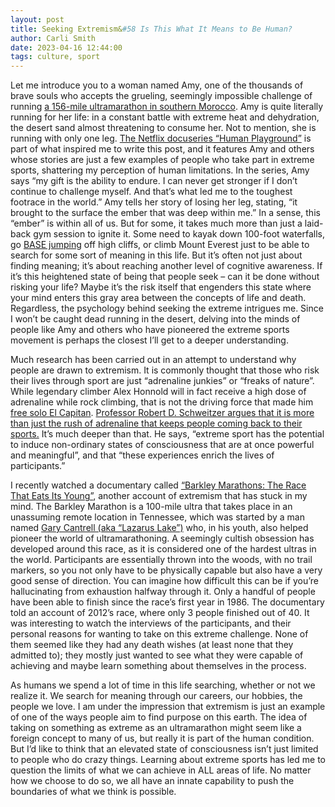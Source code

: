 ```yaml
---
layout: post
title: Seeking Extremism&#58 Is This What It Means to Be Human?
author: Carli Smith
date: 2023-04-16 12:44:00
tags: culture, sport
---
```


Let me introduce you to a woman named Amy, one of the thousands of brave souls who accepts the grueling, seemingly impossible challenge of running [a 156-mile ultramarathon in southern Morocco](https://www.marathondessables.com/en). Amy is quite literally running for her life: in a constant battle with extreme heat and dehydration, the desert sand almost threatening to consume her. Not to mention, she is running with only one leg. [The Netflix docuseries “Human Playground”](https://www.youtube.com/watch?v=oiFwZ-6ODbU) is part of what inspired me to write this post, and it features Amy and others whose stories are just a few examples of people who take part in extreme sports, shattering my perception of human limitations. In the series, Amy says “my gift is the ability to endure. I can never get stronger if I don’t continue to challenge myself. And that’s what led me to the toughest footrace in the world.” Amy tells her story of losing her leg, stating, “it brought to the surface the ember that was deep within me.” In a sense, this “ember” is within all of us. But for some, it takes much more than just a laid-back gym session to ignite it. Some need to kayak down 100-foot waterfalls, go [BASE jumping](https://www.topendsports.com/sport/adventure/base-jumping.htm) off high cliffs, or climb Mount Everest just to be able to search for some sort of meaning in this life. But it’s often not just about finding meaning; it’s about reaching another level of cognitive awareness. If it’s this heightened state of being that people seek – can it be done without risking your life? Maybe it’s the risk itself that engenders this state where your mind enters this gray area between the concepts of life and death. Regardless, the psychology behind seeking the extreme intrigues me. Since I won’t be caught dead running in the desert, delving into the minds of people like Amy and others who have pioneered the extreme sports movement is perhaps the closest I’ll get to a deeper understanding.

Much research has been carried out in an attempt to understand why people are drawn to extremism. It is commonly thought that those who risk their lives through sport are just “adrenaline junkies” or “freaks of nature”. While legendary climber Alex Honnold will in fact receive a high dose of adrenaline while rock climbing, that is not the driving force that made him [free solo El Capitan](https://www.youtube.com/watch?v=urRVZ4SW7WU). [Professor Robert D. Schweitzer argues that it is more than just the rush of adrenaline that keeps people coming back to their sports.](https://www.sciencedaily.com/releases/2017/05/170509093619.htm) It’s much deeper than that. He says, “extreme sport has the potential to induce non-ordinary states of consciousness that are at once powerful and meaningful”, and that “these experiences enrich the lives of participants.” 

I recently watched a documentary called [“Barkley Marathons: The Race That Eats Its Young”](https://barkleymovie.com/), another account of extremism that has stuck in my mind. The Barkley Marathon is a 100-mile ultra that takes place in an unassuming remote location in Tennessee, which was started by a man named [Gary Cantrell (aka “Lazarus Lake”)](https://bittersoutherner.com/lazarus-lake-barkley-marathons-good-luck-morons) who, in his youth, also helped pioneer the world of ultramarathoning. A seemingly cultish obsession has developed around this race, as it is considered one of the hardest ultras in the world. Participants are essentially thrown into the woods, with no trail markers, so you not only have to be physically capable but also have a very good sense of direction. You can imagine how difficult this can be if you’re hallucinating from exhaustion halfway through it. Only a handful of people have been able to finish since the race’s first year in 1986. The documentary told an account of 2012’s race, where only 3 people finished out of 40. It was interesting to watch the interviews of the participants, and their personal reasons for wanting to take on this extreme challenge. None of them seemed like they had any death wishes (at least none that they admitted to); they mostly just wanted to see what they were capable of achieving and maybe learn something about themselves in the process. 

As humans we spend a lot of time in this life searching, whether or not we realize it. We search for meaning through our careers, our hobbies, the people we love. I am under the impression that extremism is just an example of one of the ways people aim to find purpose on this earth. The idea of taking on something as extreme as an ultramarathon might seem like a foreign concept to many of us, but really it is part of the human condition. But I’d like to think that an elevated state of consciousness isn’t just limited to people who do crazy things. Learning about extreme sports has led me to question the limits of what we can achieve in ALL areas of life. No matter how we choose to do so, we all have an innate capability to push the boundaries of what we think is possible. 
